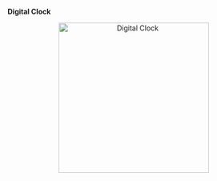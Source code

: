 **Digital Clock**

<div align=center>
<img src="https://user-images.githubusercontent.com/94288727/210131206-dee110c6-433a-451a-87c2-0df0e4aea289.png" alt="Digital Clock" style="height:300px;">
</div>
